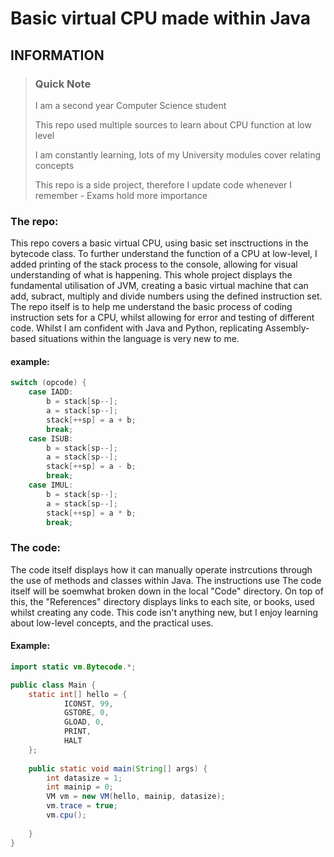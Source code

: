 # Basic virtual CPU made within Java

## INFORMATION

> ### Quick Note
>
> I am a second year Computer Science student
> 
> This repo used multiple sources to learn about CPU function at low level
>
> I am constantly learning, lots of my University modules cover relating concepts
>
> This repo is a side project, therefore I update code whenever I remember - Exams hold more importance

### The repo:

<p>This repo covers a basic virtual CPU, using basic set insctructions in the bytecode class. To further understand the function of a CPU at low-level, I added printing of the stack process to the console, allowing for visual understanding of what is happening. This whole project displays the fundamental utilisation of JVM, creating a basic virtual machine that can add, subract, multiply and divide numbers using the defined instruction set. The repo itself is to help me understand the basic process of coding instruction sets for a CPU, whilst allowing for error and testing of different code. Whilst I am confident with Java and Python, replicating Assembly-based situations within the language is very new to me.</p>

#### example:

```Java
switch (opcode) {
	case IADD:
		b = stack[sp--];
		a = stack[sp--];
		stack[++sp] = a + b;
		break;
	case ISUB:
		b = stack[sp--];
		a = stack[sp--];
		stack[++sp] = a - b;
		break;
	case IMUL:
		b = stack[sp--];
		a = stack[sp--];
		stack[++sp] = a * b;
		break;
```

### The code:

<p>The code itself displays how it can manually operate instrcutions through the use of methods and classes within Java. The instructions use The code itself will be soemwhat broken down in the local "Code" directory. On top of this, the "References" directory displays links to each site, or books, used whilst creating any code. This code isn't anything new, but I enjoy learning about low-level concepts, and the practical uses.</p>

#### Example:

```Java
import static vm.Bytecode.*;

public class Main {
	static int[] hello = {
			ICONST, 99,
			GSTORE, 0,
			GLOAD, 0,
			PRINT,
			HALT
	};
	
	public static void main(String[] args) {
		int datasize = 1;
		int mainip = 0;
		VM vm = new VM(hello, mainip, datasize);
		vm.trace = true;
		vm.cpu();
		
	}
}
```

